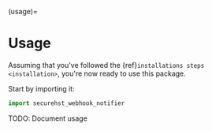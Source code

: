 (usage)=

# Usage

Assuming that you've followed the {ref}`installations steps <installation>`, you're now ready to use this package.

Start by importing it:

```python
import securehst_webhook_notifier
```

TODO: Document usage
